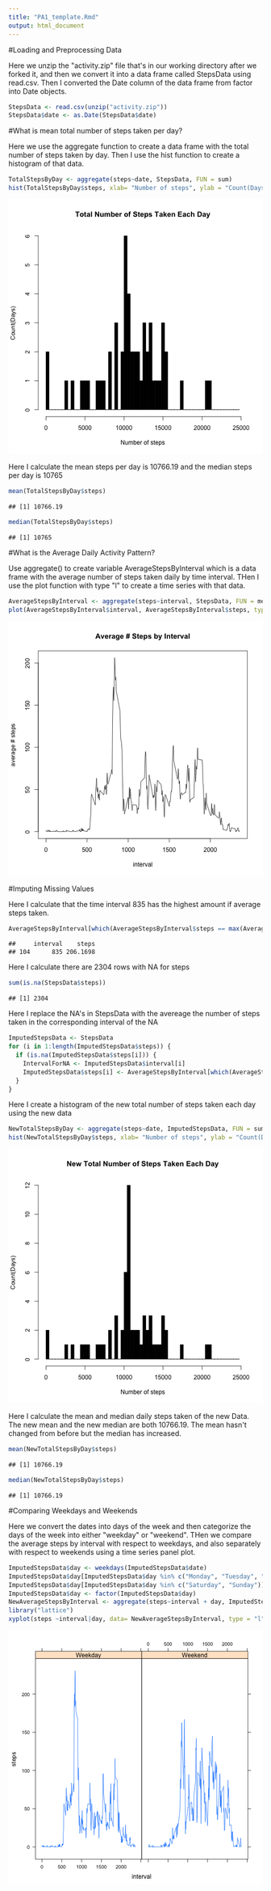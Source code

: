 ```yaml
---
title: "PA1_template.Rmd"
output: html_document
---
```


#Loading and Preprocessing Data



Here we unzip the "activity.zip" file that's in our working directory after we forked it, and then we convert it into a data frame called StepsData using read.csv.
Then I converted the Date column of the data frame from factor into Date objects.



```r
StepsData <- read.csv(unzip("activity.zip"))
StepsData$date <- as.Date(StepsData$date)
```


#What is mean total number of steps taken per day?

Here we use the aggregate function to create a data frame with the total number of steps taken by day. Then I use the hist function to create a histogram of that data.

```r
TotalStepsByDay <- aggregate(steps~date, StepsData, FUN = sum)
hist(TotalStepsByDay$steps, xlab= "Number of steps", ylab = "Count(Days)",main = "Total Number of Steps Taken Each Day", breaks = seq(0,25000, 400), col = "black")
```

![plot of chunk unnamed-chunk-2](figure/unnamed-chunk-2-1.png) 

Here I calculate the mean steps per day is 10766.19 and the median steps per day is 10765

```r
mean(TotalStepsByDay$steps)
```

```
## [1] 10766.19
```

```r
median(TotalStepsByDay$steps)
```

```
## [1] 10765
```


#What is the Average Daily Activity Pattern?

Use aggregate() to create variable AverageStepsByInterval which is a data frame with the average number of steps taken daily by time interval.
THen I use the plot function with type "l" to create a time series with that data.

```r
AverageStepsByInterval <- aggregate(steps~interval, StepsData, FUN = mean)
plot(AverageStepsByInterval$interval, AverageStepsByInterval$steps, type = "l", xlab = "interval", ylab = "average # steps", main = "Average # Steps by Interval")
```

![plot of chunk unnamed-chunk-4](figure/unnamed-chunk-4-1.png) 


#Imputing Missing Values

Here I calculate that the time interval 835 has the highest amount if average steps taken.

```r
AverageStepsByInterval[which(AverageStepsByInterval$steps == max(AverageStepsByInterval$steps)),]
```

```
##     interval    steps
## 104      835 206.1698
```


Here I calculate there are 2304 rows with NA for steps

```r
sum(is.na(StepsData$steps))
```

```
## [1] 2304
```



Here I replace the NA's in StepsData with the avereage the number of steps taken in the corresponding interval of the NA 

```r
ImputedStepsData <- StepsData
for (i in 1:length(ImputedStepsData$steps)) {
  if (is.na(ImputedStepsData$steps[i])) {
    IntervalForNA <- ImputedStepsData$interval[i]
    ImputedStepsData$steps[i] <- AverageStepsByInterval[which(AverageStepsByInterval$interval == IntervalForNA)[1], 2]
  }
} 
```


Here I create a histogram of the new total number of steps taken each day using the new data

```r
NewTotalStepsByDay <- aggregate(steps~date, ImputedStepsData, FUN = sum)
hist(NewTotalStepsByDay$steps, xlab= "Number of steps", ylab = "Count(Days)",main = "New Total Number of Steps Taken Each Day", breaks = seq(0,25000, 400), col = "black")
```

![plot of chunk unnamed-chunk-8](figure/unnamed-chunk-8-1.png) 

Here I calculate the mean and median daily steps taken of the new Data. The new mean and the new median  are both 10766.19. The mean hasn't changed from before but the median has increased.


```r
mean(NewTotalStepsByDay$steps)
```

```
## [1] 10766.19
```

```r
median(NewTotalStepsByDay$steps)
```

```
## [1] 10766.19
```

#Comparing Weekdays and Weekends

Here we convert the dates into days of the week and then categorize the days of the week into either "weekday" or "weekend". THen we compare the average steps by interval with respect to weekdays, and also separately with respect to weekends using a time series panel plot.

```r
ImputedStepsData$day <- weekdays(ImputedStepsData$date)
ImputedStepsData$day[ImputedStepsData$day %in% c("Monday", "Tuesday", "Wednesday", "Thursday", "Friday")] <- "Weekday"
ImputedStepsData$day[ImputedStepsData$day %in% c("Saturday", "Sunday")] <- "Weekend"
ImputedStepsData$day <- factor(ImputedStepsData$day)
NewAverageStepsByInterval <- aggregate(steps~interval + day, ImputedStepsData, FUN = mean)
library("lattice")
xyplot(steps ~interval|day, data= NewAverageStepsByInterval, type = "l")
```

![plot of chunk unnamed-chunk-10](figure/unnamed-chunk-10-1.png) 

